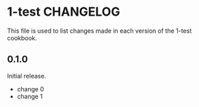 # 1-test CHANGELOG

This file is used to list changes made in each version of the 1-test cookbook.

## 0.1.0

Initial release.

- change 0
- change 1
